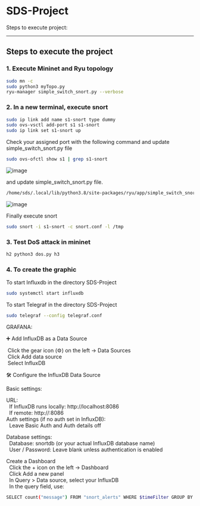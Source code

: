 # SDS-Project


Steps to execute project:

---

## Steps to execute the project

### 1. Execute Mininet and Ryu topology

```bash
sudo mn -c
sudo python3 myTopo.py
ryu-manager simple_switch_snort.py --verbose
```
### 2. In a new terminal, execute snort
```bash
sudo ip link add name s1-snort type dummy
sudo ovs-vsctl add-port s1 s1-snort
sudo ip link set s1-snort up
```
Check your assigned port with the following command and update simple_switch_snort.py file
```bash
sudo ovs-ofctl show s1 | grep s1-snort
```
![image](https://github.com/user-attachments/assets/06a30d57-d5a4-4c33-97e8-ade492fa4e78)

and update simple_switch_snort.py file.
```bash
/home/sds/.local/lib/python3.8/site-packages/ryu/app/simple_switch_snort.py
```
![image](https://github.com/user-attachments/assets/6193f11b-503d-4acd-8a14-5f4899ff81ec)

Finally execute snort
```bash
sudo snort -i s1-snort -c snort.conf -l /tmp
```
### 3. Test DoS attack in mininet
```bash
h2 python3 dos.py h3
```
### 4. To create the graphic
To start Influxdb in the directory SDS-Project
```bash
sudo systemctl start influxdb
```
To start Telegraf in the directory SDS-Project
```bash
sudo telegraf --config telegraf.conf
```

GRAFANA:

➕ Add InfluxDB as a Data Source

&nbsp;Click the gear icon (⚙️) on the left → Data Sources  
&nbsp;Click Add data source  
&nbsp;Select InfluxDB

🛠 Configure the InfluxDB Data Source

Basic settings:

URL:  
&nbsp;&nbsp;If InfluxDB runs locally: http://localhost:8086  
&nbsp;&nbsp;If remote: http://<server-ip>:8086  
Auth settings (if no auth set in InfluxDB):  
&nbsp;&nbsp;Leave Basic Auth and Auth details off  

Database settings:  
&nbsp;&nbsp;Database: snortdb (or your actual InfluxDB database name)  
&nbsp;&nbsp;User / Password: Leave blank unless authentication is enabled  

Create a Dashboard  
&nbsp;&nbsp;Click the + icon on the left → Dashboard  
&nbsp;&nbsp;Click Add a new panel  
&nbsp;&nbsp;In Query > Data source, select your InfluxDB  
&nbsp;&nbsp;In the query field, use:  
```bash
SELECT count("message") FROM "snort_alerts" WHERE $timeFilter GROUP BY time($__interval)
```
